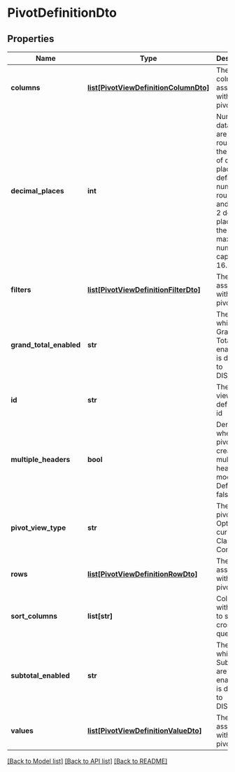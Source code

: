# PivotDefinitionDto

## Properties
Name | Type | Description | Notes
------------ | ------------- | ------------- | -------------
**columns** | [**list[PivotViewDefinitionColumnDto]**](PivotViewDefinitionColumnDto.md) | The colmnnns associated with the pivot view | [optional] 
**decimal_places** | **int** | Numeric data values are rounded to the number of decimal places.  The default number to round to and show is 2 decimal places, and the maximum number is capped at 16. | [optional] 
**filters** | [**list[PivotViewDefinitionFilterDto]**](PivotViewDefinitionFilterDto.md) | The filters associated with the pivot view | [optional] 
**grand_total_enabled** | **str** | The level to which Grand Totals are enabled.  It is defaulted to DISABLED. | [optional] 
**id** | **str** | The pivot view&#39;s definition&#39;s id | [optional] 
**multiple_headers** | **bool** | Denotes whether a pivot is created in multi-line header mode. Default is false. | [optional] 
**pivot_view_type** | **str** | The type of pivot view. Options are currently Classic and Compact. | [optional] 
**rows** | [**list[PivotViewDefinitionRowDto]**](PivotViewDefinitionRowDto.md) | The rows associated with the pivot view | [optional] 
**sort_columns** | **list[str]** | Columns with which to sort the crosstab query | [optional] 
**subtotal_enabled** | **str** | The level to which Subtotals are enabled.  It is defaulted to DISABLED. | [optional] 
**values** | [**list[PivotViewDefinitionValueDto]**](PivotViewDefinitionValueDto.md) | The values associated with the pivot view | [optional] 

[[Back to Model list]](../README.md#documentation-for-models) [[Back to API list]](../README.md#documentation-for-api-endpoints) [[Back to README]](../README.md)


